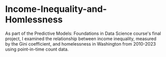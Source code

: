 # Income-Inequality-and-Homlessness

As part of the Predictive Models: Foundations in Data Science course's final project, I examined the relationship between income inequality, measured by the Gini coefficient, and homelessness in Washington from 2010-2023 using point-in-time count data.
